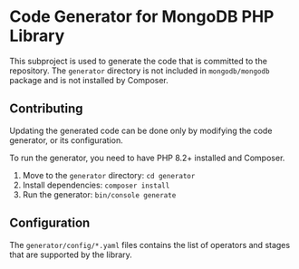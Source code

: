 # Code Generator for MongoDB PHP Library

This subproject is used to generate the code that is committed to the repository.
The `generator` directory is not included in `mongodb/mongodb` package and is not installed by Composer. 

## Contributing

Updating the generated code can be done only by modifying the code generator, or its configuration.

To run the generator, you need to have PHP 8.2+ installed and Composer.

1. Move to the `generator` directory: `cd generator`
1. Install dependencies: `composer install`
1. Run the generator: `bin/console generate`

## Configuration

The `generator/config/*.yaml` files contains the list of operators and stages that are supported by the library.
